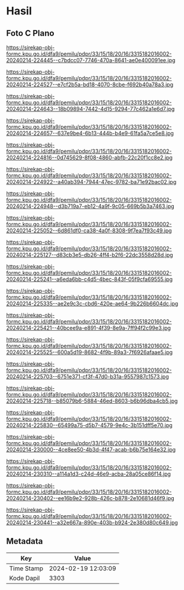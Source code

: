 # Hasil

## Foto C Plano

https://sirekap-obj-formc.kpu.go.id/dfa9/pemilu/pdpr/33/15/18/20/16/3315182016002-20240214-224445--c7bdcc07-7746-470a-8641-ae0e400091ee.jpg

https://sirekap-obj-formc.kpu.go.id/dfa9/pemilu/pdpr/33/15/18/20/16/3315182016002-20240214-224527--e7cf2b5a-bd18-4070-8cbe-f692b40a78a3.jpg

https://sirekap-obj-formc.kpu.go.id/dfa9/pemilu/pdpr/33/15/18/20/16/3315182016002-20240214-224643--18b09894-7442-4d15-9294-77c462a1e6d7.jpg

https://sirekap-obj-formc.kpu.go.id/dfa9/pemilu/pdpr/33/15/18/20/16/3315182016002-20240214-224657--637e9be4-6b13-444b-b4e9-61fa5a7ce5e8.jpg

https://sirekap-obj-formc.kpu.go.id/dfa9/pemilu/pdpr/33/15/18/20/16/3315182016002-20240214-224816--0d745629-8f08-4860-abfb-22c20f1cc8e2.jpg

https://sirekap-obj-formc.kpu.go.id/dfa9/pemilu/pdpr/33/15/18/20/16/3315182016002-20240214-224922--a40ab394-7944-47ec-9782-ba71e92bac02.jpg

https://sirekap-obj-formc.kpu.go.id/dfa9/pemilu/pdpr/33/15/18/20/16/3315182016002-20240214-224948--d3b719a7-eb12-4a9f-9c05-669b5b3a7463.jpg

https://sirekap-obj-formc.kpu.go.id/dfa9/pemilu/pdpr/33/15/18/20/16/3315182016002-20240214-225052--6d861df0-ca38-4a0f-8308-9f7ea7f93c49.jpg

https://sirekap-obj-formc.kpu.go.id/dfa9/pemilu/pdpr/33/15/18/20/16/3315182016002-20240214-225127--d83cb3e5-db26-4ff4-b2f6-22dc3558d28d.jpg

https://sirekap-obj-formc.kpu.go.id/dfa9/pemilu/pdpr/33/15/18/20/16/3315182016002-20240214-225241--a6eda6bb-c4d5-4bec-843f-05f9cfa69555.jpg

https://sirekap-obj-formc.kpu.go.id/dfa9/pemilu/pdpr/33/15/18/20/16/3315182016002-20240214-225335--ae2e9c3c-cbd6-420e-ae64-9b226b6604dc.jpg

https://sirekap-obj-formc.kpu.go.id/dfa9/pemilu/pdpr/33/15/18/20/16/3315182016002-20240214-225421--40bcee9a-e891-4f39-8e9a-7ff94f2c99e3.jpg

https://sirekap-obj-formc.kpu.go.id/dfa9/pemilu/pdpr/33/15/18/20/16/3315182016002-20240214-225525--600a5d19-8682-4f9b-89a3-7f6926afaae5.jpg

https://sirekap-obj-formc.kpu.go.id/dfa9/pemilu/pdpr/33/15/18/20/16/3315182016002-20240214-225703--6751e371-cf3f-47d0-b31a-9557987c1573.jpg

https://sirekap-obj-formc.kpu.go.id/dfa9/pemilu/pdpr/33/15/18/20/16/3315182016002-20240214-225718--b85079b6-5884-46ed-8603-b6b96dba4cb5.jpg

https://sirekap-obj-formc.kpu.go.id/dfa9/pemilu/pdpr/33/15/18/20/16/3315182016002-20240214-225830--65499a75-d5b7-4579-9e4c-3b151dff5e70.jpg

https://sirekap-obj-formc.kpu.go.id/dfa9/pemilu/pdpr/33/15/18/20/16/3315182016002-20240214-230000--4ce8ee50-4b3d-4f47-acab-b6b75e164e32.jpg

https://sirekap-obj-formc.kpu.go.id/dfa9/pemilu/pdpr/33/15/18/20/16/3315182016002-20240214-230310--a114a1d3-c24d-46e9-acba-28a05ce86f14.jpg

https://sirekap-obj-formc.kpu.go.id/dfa9/pemilu/pdpr/33/15/18/20/16/3315182016002-20240214-230402--ee16b9e2-928b-426c-b878-2e10681d46f9.jpg

https://sirekap-obj-formc.kpu.go.id/dfa9/pemilu/pdpr/33/15/18/20/16/3315182016002-20240214-230441--a32e667a-890e-403b-b924-2e380d80c649.jpg


## Metadata

| Key        | Value               |
| ---------- | ------------------- |
| Time Stamp | 2024-02-19 12:03:09 |
| Kode Dapil | 3303                |



